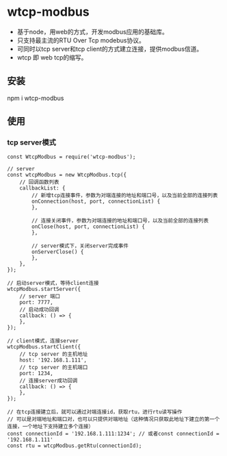 # wtcp-modbus
- 基于node，用web的方式，开发modbus应用的基础库。
- 只支持最主流的RTU Over Tcp modebus协议。
- 可同时以tcp server和tcp client的方式建立连接，提供modbus信道。
- wtcp 即 web tcp的缩写。

## 安装
npm i wtcp-modbus

## 使用
### tcp server模式
```
const WtcpModbus = require('wtcp-modbus');

// server
const wtcpModbus = new WtcpModbus.tcp({
    // 回调函数列表
    callbackList: {
        // 新增tcp连接事件，参数为对端连接的地址和端口号，以及当前全部的连接列表
        onConnection(host, port, connectionList) {
        },

        // 连接关闭事件，参数为对端连接的地址和端口号，以及当前全部的连接列表
        onClose(host, port, connectionList) {
        },

        // server模式下，关闭server完成事件
        onServerClose() {
        },
    },
});

// 启动server模式，等待client连接
wtcpModbus.startServer({
    // server 端口
    port: 7777, 
    // 启动成功回调
    callback: () => {        
    },
});

// client模式，连接server
wtcpModbus.startClient({
    // tcp server 的主机地址
    host: '192.168.1.111',
    // tcp server 的主机端口
    port: 1234,
    // 连接server成功回调
    callback: () => {
    },
});

// 在tcp连接建立后，就可以通过对端连接id，获取rtu，进行rtu读写操作
// 可以是对端地址和端口对，也可以只提供对端地址（这种情况只获取此地址下建立的第一个连接，一个地址下支持建立多个连接）
const connectionId = '192.168.1.111:1234'; // 或者const connectionId = '192.168.1.111'
const rtu = wtcpModbus.getRtu(connectionId);
```


